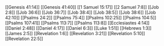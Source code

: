 [[Genesis 41:14]]
[[Genesis 41:40]]
[[1 Samuel 15:17]]
[[2 Samuel 7:8]]
[[Job 2:8]]
[[Job 36:6]]
[[Job 36:7]]
[[Job 38:4]]
[[Job 38:5]]
[[Job 38:6]]
[[Job 42:10]]
[[Psalms 24:2]]
[[Psalms 75:4]]
[[Psalms 102:25]]
[[Psalms 104:5]]
[[Psalms 107:41]]
[[Psalms 113:7]]
[[Psalms 113:8]]
[[Ecclesiastes 4:14]]
[[Daniel 2:48]]
[[Daniel 4:17]]
[[Daniel 6:3]]
[[Luke 1:51]]
[[Hebrews 1:3]]
[[James 2:5]]
[[Revelation 1:6]]
[[Revelation 3:21]]
[[Revelation 5:10]]
[[Revelation 22:5]]
